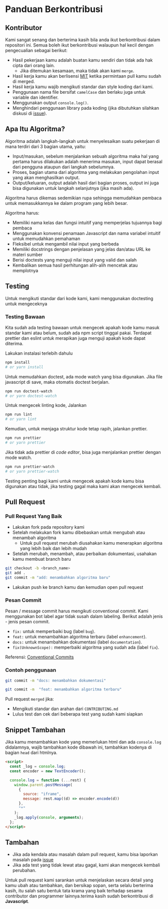 # Panduan Berkontribusi

## Kontributor

Kami sangat senang dan berterima kasih bila anda ikut berkontribusi dalam repositori ini.
Semua boleh ikut berkontribusi walaupun hal kecil dengan pengecualian sebagai berikut:

- Hasil pekerjaan kamu adalah buatan kamu sendiri dan tidak ada hak cipta dari orang lain.
  - Jika ditemukan kesamaan, maka tidak akan kami `merge`.
- Hasil kerja kamu akan berlisensi [MIT](LICENSE) ketika permintaan pull kamu sudah di merged.
- Hasil kerja kamu wajib mengikuti standar dan style koding dari kami.
- Penggunaan nama file bersifat `camelCase` dan berlaku juga untuk variable dan identifier.
- Menggunakan output `console.log()`.
- Menghindari penggunaan library pada koding (jika dibutuhkan silahkan diskusi di [issue](https://github.com/bellshade/JavascriptAlgorithm/issues)).

## Apa Itu Algoritma?

Algoritma adalah langkah-langkah untuk menyelesaikan suatu pekerjaan di mana terdiri dari 3 bagian utama, yaitu:

- Input/masukan, sebelum menjalankan sebuah algoritma maka hal yang pertama harus dilakukan adalah menerima masukan, input dapat berasal dari pengguna ataupun dari langkah sebelumnya.
- Proses, bagian utama dari algoritma yang melakukan pengolahan input yang akan menghasilkan output.
- Output/keluaran, output adalah hasil dari bagian proses, output ini juga bisa digunakan untuk langkah selanjutnya (jika masih ada).

Algoritma harus dikemas sedemikian rupa sehingga memudahkan pembaca untuk memasukkannya ke dalam program yang lebih besar.

Algoritma harus:

- Memiliki nama kelas dan fungsi intuitif yang memperjelas tujuannya bagi pembaca
- Menggunakan konvensi penamaan Javascript dan nama variabel intuitif untuk memudahkan pemahaman
- Fleksibel untuk mengambil nilai input yang berbeda
- Memiliki docstrings dengan penjelasan yang jelas dan/atau URL ke materi sumber
- Berisi doctests yang menguji nilai input yang valid dan salah
- Kembalikan semua hasil perhitungan alih-alih mencetak atau memplotnya

## Testing

Untuk mengikuti standar dari kode kami, kami menggunakan doctesting untuk mengeceknya

### Testing Bawaan

Kita sudah ada testing bawaan untuk mengecek apakah kode kamu masuk standar kami atau belum, sudah ada npm script tinggal pakai. Terdapat prettier dan eslint untuk merapikan juga menguji apakah kode dapat diterima.

Lakukan instalasi terlebih dahulu

```bash
npm install
# or yarn install
```

Untuk memudahkan doctest, ada mode watch yang bisa digunakan. Jika file javascript di save, maka otomatis doctest berjalan.

```bash
npm run doctest-watch
# or yarn doctest-watch
```

Untuk mengecek linting kode, Jalankan

```bash
npm run lint
# or yarn lint
```

Kemudian, untuk menjaga struktur kode tetap rapih, jalankan prettier.

```bash
npm run prettier
# or yarn prettier
```

Jika tidak ada prettier di _code editor_, bisa juga menjalankan prettier dengan mode watch.

```bash
npm run prettier-watch
# or yarn prettier-watch
```

Testing penting bagi kami untuk mengecek apakah kode kamu bisa digunakan atau tidak, jika testing gagal maka kami akan mengecek kembali.

## Pull Request

### Pull Request Yang Baik

- Lakukan fork pada repository kami
- Setelah melakukan fork kamu dibebaskan untuk mengubah atau menambah algoritma
  - Untuk pull request merubah diusahakan kamu menerapkan algoritma yang lebih baik dan lebih mudah
- Setelah merubah, menambah, atau perbaikan dokumentasi, usahakan kamu membuat branch baru

```bash
git checkout -b <branch_name>
git add .
git commit -m "add: menambahkan algoritma baru"
```

- Lakukan push ke branch kamu dan kemudian open pull request

### Pesan Commit

Pesan / message commit harus mengikuti conventional commit. Kami menggunakan bot label agar tidak susah dalam labeling.
Berikut adalah jenis - jenis pesan commit.

- `fix:` untuk memperbaiki bug (label `bug`).
- `feat:` untuk menambahkan algoritma terbaru (label `enhancement`).
- `docs:` untuk menambahkan dokumentasi (label `documentation`).
- `fix(UnknownScope):` memperbaiki algoritma yang sudah ada (label `fix`).

Referensi:
[Conventional Commits](https://www.conventionalcommits.org/en/v1.0.0/)

### Contoh penggunaan

```bash
git commit -m "docs: menambahkan dokumentasi"
```

```bash
git commit -m  "feat: menambahkan algoritma terbaru"
```

Pull request `merged` jika:

- Mengikuti standar dan arahan dari `CONTRIBUTING.md`
- Lulus test dan cek dari beberapa test yang sudah kami siapkan

## Snippet Tambahan

Jika kamu menambahkan kode yang memerlukan html dan ada `console.log` didalamnya, wajib tambahkan kode dibawah ini, tambahkan kodenya di bagian `head` dari htmlnya.

```html
<script>
  const _log = console.log;
  const encoder = new TextEncoder();

  console.log = function (...rest) {
    window.parent.postMessage(
      {
        source: "iframe",
        message: rest.map((d) => encoder.encode(d))
      },
      "*"
    );
    _log.apply(console, arguments);
  };
</script>
```

## Tambahan

- Jika ada kendala atau masalah dalam pull request, kamu bisa laporkan masalah pada [issue](https://github.com/bellshade/Javascript/issues)
- Jika ada test yang tidak lewat atau gagal, kami akan mengecek kembali perubahan.

Untuk pull request kami sarankan untuk menjelaskan secara detail yang kamu ubah atau tambahkan, dan bersikap sopan, serta selalu berterima kasih, itu salah satu bentuk tata krama yang baik terhadap sesama contributor dan programmer lainnya.terima kasih sudah berkontribusi di **Javascript**.
